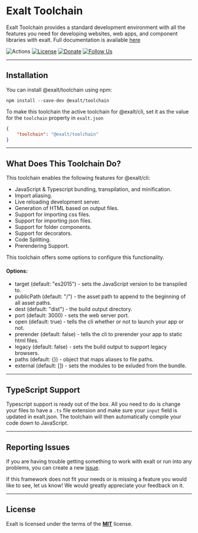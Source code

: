 # Exalt Toolchain

Exalt Toolchain provides a standard development environment with all the features you need for developing websites, web apps, and component libraries with exalt.
Full documentation is available [here](https://www.exaltjs.com/docs/#exalt-toolchain)

![Actions](https://github.com/exalt/exalt/workflows/build/badge.svg)
[![License](https://img.shields.io/badge/license-MIT-blue.svg)](https://github.com/exalt/exalt/blob/main/LICENSE)
[![Donate](https://img.shields.io/badge/patreon-donate-green.svg)](https://www.patreon.com/outwalkstudios)
[![Follow Us](https://img.shields.io/badge/follow-on%20twitter-4AA1EC.svg)](https://twitter.com/exaltjs)

---

## Installation

You can install @exalt/toolchain using npm:

```
npm install --save-dev @exalt/toolchain
```

To make this toolchain the active toolchain for @exalt/cli, set it as the value for the
`toolchain` property in `exalt.json`

```json
{
    "toolchain": "@exalt/toolchain"
}
```

---

## What Does This Toolchain Do?

This toolchain enables the following features for @exalt/cli:
- JavaScript & Typescript bundling, transpilation, and minification.
- Import aliasing.
- Live reloading development server.
- Generation of HTML based on output files.
- Support for importing css files.
- Support for importing json files.
- Support for folder components.
- Support for decorators.
- Code Splitting.
- Prerendering Support.


This toolchain offers some options to configure this functionality.

#### Options:
- target (default: "es2015") - sets the JavaScript version to be transpiled to.
- publicPath (default: "/") - the asset path to append to the beginning of all asset paths.
- dest (default: "dist") - the build output directory.
- port (default: 3000) - sets the web server port.
- open (default: true) - tells the cli whether or not to launch your app or not.
- prerender (default: false) - tells the cli to prerender your app to static html files.
- legacy (default: false) - sets the build output to support legacy browsers.
- paths (default: {}) - object that maps aliases to file paths.
- external (default: []) - sets the modules to be exluded from the bundle.

---

## TypeScript Support

Typescript support is ready out of the box. All you need to do is change your files to have a `.ts` file extension and make sure your `input` field is updated in exalt.json. The toolchain will then automatically compile your code down to JavaScript.

---

## Reporting Issues

If you are having trouble getting something to work with exalt or run into any problems, you can create a new [issue](https://github.com/exalt/exalt/issues).

If this framework does not fit your needs or is missing a feature you would like to see, let us know! We would greatly appreciate your feedback on it.

---

## License

Exalt is licensed under the terms of the [**MIT**](https://github.com/exalt/exalt/blob/main/LICENSE) license.